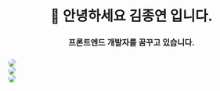 <h1 align="center"> 👋 안녕하세요 김종연 입니다.</h1>
<h3 align="center">프론트엔드 개발자를 꿈꾸고 있습니다.</h3>

<h3 align="left"></h3>
<p align="left">
</p>

<img src="https://img.shields.io/badge/HTML5-E34F26?style=for-the-badge&logo=HTML5&logoColor=white" style="border-radius:10px"><br>
<img src="https://img.shields.io/badge/CSS3-1572B6?style=for-the-badge&logo=CSS3&logoColor=white" style="border-radius:10px"><br>
<img src="https://img.shields.io/badge/JavaScript-F7DF1E?style=for-the-badge&logo=JavaScript&logoColor=white" style="border-radius:10px">
